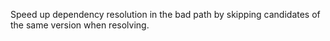 Speed up dependency resolution in the bad path by skipping candidates of the same version when resolving.
